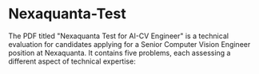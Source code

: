 # Nexaquanta-Test
The PDF titled "Nexaquanta Test for AI-CV Engineer" is a technical evaluation for candidates applying for a Senior Computer Vision Engineer position at Nexaquanta. It contains five problems, each assessing a different aspect of technical expertise:
